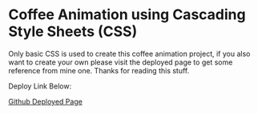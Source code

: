 <h1>Coffee Animation using Cascading Style Sheets (CSS)</h1>

<p>Only basic CSS is used to create this coffee animation project, if you also want to create your own please visit the deployed page to get some reference from mine one. Thanks for reading this stuff.</p>

<p>Deploy Link Below: </p>
<a href="https://hyperdgx.github.io/Coffee-Animation/">Github Deployed Page</a>
